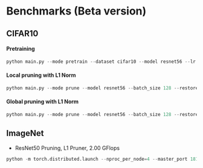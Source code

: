 # Benchmarks (Beta version)


## CIFAR10

#### Pretraining
```python
python main.py --mode pretrain --dataset cifar10 --model resnet56 --lr 0.1 --total_epochs 200 --lr_decay_milestones 120,150,180 
```

#### Local pruning with L1 Norm
```python
python main.py --mode prune --model resnet56 --batch_size 128 --restore run/cifar10/pretrain/cifar10_resnet56.pth --dataset cifar10  --method l1 --speed_up 2.0 
```

#### Global pruning with L1 Norm
```python
python main.py --mode prune --model resnet56 --batch_size 128 --restore run/cifar10/pretrain/cifar10_resnet56.pth --dataset cifar10  --method l1 --speed_up 2.0 --global_pruning
```

## ImageNet

* ResNet50 Pruning, L1 Pruner, 2.00 GFlops

```python
python -m torch.distributed.launch --nproc_per_node=4 --master_port 18119 --use_env main_imagenet.py --model resnet50 --epochs 90 --batch-size 64 --lr-step-size 30 --lr 0.01 --prune --method l1 --pretrained --output-dir run/imagenet/resnet50_sl --target-flops 2.00 --cache-dataset --print-freq 100 --workers 16
```